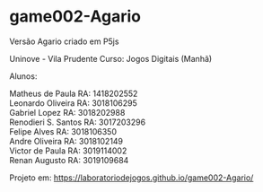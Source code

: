 # game002-Agario
Versão Agario criado em P5js

Uninove - Vila Prudente
Curso: Jogos Digitais (Manhã)

Alunos:

Matheus de Paula RA: 1418202552<br>
Leonardo Oliveira RA: 3018106295<br>
Gabriel Lopez RA: 3018202988<br>
Renodieri S. Santos RA: 3017203296<br>
Felipe Alves RA: 3018106350<br>
Andre Oliveira RA: 3018102149<br>
Victor de Paula RA: 3019114002<br>
Renan Augusto RA: 3019109684<br>

Projeto em:
https://laboratoriodejogos.github.io/game002-Agario/
